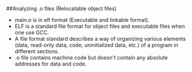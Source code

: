 ##Analyzing .o files (Relocatable object files)
* main.o is in elf format (Executable and linkable format).
* ELF is a standard file format for object files and executable files when
  one use GCC.
* A file format standard describes a way of organizing various elements
  (data, read-only data, code, uninitialized data, etc.) of a program in
  different sections.
* .o file contains machine code but doesn't contain any absolute addresses
  for data and code.

